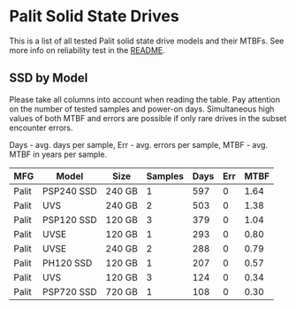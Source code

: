 Palit Solid State Drives
========================

This is a list of all tested Palit solid state drive models and their MTBFs. See
more info on reliability test in the [README](https://github.com/linuxhw/SMART).

SSD by Model
------------

Please take all columns into account when reading the table. Pay attention on the
number of tested samples and power-on days. Simultaneous high values of both MTBF
and errors are possible if only rare drives in the subset encounter errors.

Days - avg. days per sample,
Err  - avg. errors per sample,
MTBF - avg. MTBF in years per sample.

| MFG       | Model              | Size   | Samples | Days  | Err   | MTBF |
|-----------|--------------------|--------|---------|-------|-------|------|
| Palit     | PSP240 SSD         | 240 GB | 1       | 597   | 0     | 1.64   |
| Palit     | UVS                | 240 GB | 2       | 503   | 0     | 1.38   |
| Palit     | PSP120 SSD         | 120 GB | 3       | 379   | 0     | 1.04   |
| Palit     | UVSE               | 120 GB | 1       | 293   | 0     | 0.80   |
| Palit     | UVSE               | 240 GB | 2       | 288   | 0     | 0.79   |
| Palit     | PH120 SSD          | 120 GB | 1       | 207   | 0     | 0.57   |
| Palit     | UVS                | 120 GB | 3       | 124   | 0     | 0.34   |
| Palit     | PSP720 SSD         | 720 GB | 1       | 108   | 0     | 0.30   |
